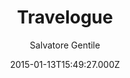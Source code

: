 ---
title: Travelogue
github: https://github.com/SalGnt/Travelogue
demo: https://salgnt.github.io/Travelogue/
author: Salvatore Gentile
ssg:
  - Jekyll
cms:
  - No Cms
date: 2015-01-13T15:49:27.000Z
description: >-
  A minimal, single-column Jekyll theme that provides an immersive read
  experience for your readers.
stale: true
---